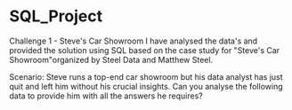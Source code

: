 # SQL_Project

Challenge 1 - Steve's Car Showroom
I have analysed the data's and provided the solution using SQL based on the case study for "Steve's Car Showroom"organized by Steel Data and Matthew Steel.

Scenario:
Steve runs a top-end car showroom but his data analyst has just quit and left him without his crucial insights.
Can you analyse the following data to provide him with all the answers he requires?
